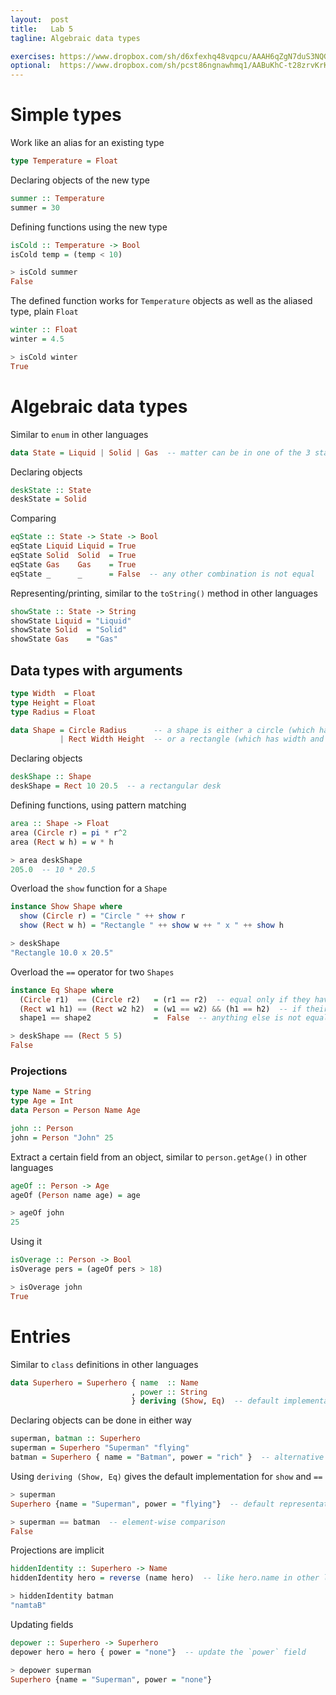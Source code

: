 ```yaml
---
layout:  post
title:   Lab 5
tagline: Algebraic data types

exercises: https://www.dropbox.com/sh/d6xfexhq48vqpcu/AAAH6qZgN7duS3NQG2TNia-Ua?dl=0
optional:  https://www.dropbox.com/sh/pcst86ngnawhmq1/AABuKhC-t28zrvKrKmFsv7pQa?dl=0
---
```

# Simple types

Work like an alias for an existing type

```haskell
type Temperature = Float
```

Declaring objects of the new type

```haskell
summer :: Temperature
summer = 30
```


Defining functions using the new type

```haskell
isCold :: Temperature -> Bool
isCold temp = (temp < 10)

> isCold summer
False
```

The defined function works for `Temperature` objects as well as the aliased type, plain `Float`

```haskell
winter :: Float
winter = 4.5

> isCold winter
True
```



# Algebraic data types

Similar to `enum` in other languages

```haskell
data State = Liquid | Solid | Gas  -- matter can be in one of the 3 states
```

Declaring objects

```haskell
deskState :: State
deskState = Solid
```

Comparing

```haskell
eqState :: State -> State -> Bool
eqState Liquid Liquid = True
eqState Solid  Solid  = True
eqState Gas    Gas    = True
eqState _      _      = False  -- any other combination is not equal
```

Representing/printing, similar to the `toString()` method in other languages

```haskell
showState :: State -> String
showState Liquid = "Liquid"
showState Solid  = "Solid"
showState Gas    = "Gas"
```



## Data types with arguments

```haskell
type Width  = Float
type Height = Float
type Radius = Float

data Shape = Circle Radius      -- a shape is either a circle (which has radius)
           | Rect Width Height  -- or a rectangle (which has width and height)
```

Declaring objects

```haskell
deskShape :: Shape
deskShape = Rect 10 20.5  -- a rectangular desk
```

Defining functions, using pattern matching

```haskell
area :: Shape -> Float
area (Circle r) = pi * r^2
area (Rect w h) = w * h

> area deskShape
205.0  -- 10 * 20.5
```

Overload the `show` function for a `Shape`

```haskell
instance Show Shape where
  show (Circle r) = "Circle " ++ show r
  show (Rect w h) = "Rectangle " ++ show w ++ " x " ++ show h

> deskShape
"Rectangle 10.0 x 20.5"
```

Overload the `==` operator for two `Shapes`

```haskell
instance Eq Shape where
  (Circle r1)  == (Circle r2)   = (r1 == r2)  -- equal only if they have the same radius
  (Rect w1 h1) == (Rect w2 h2)  = (w1 == w2) && (h1 == h2)  -- if their dimensions match
  shape1 == shape2              =  False  -- anything else is not equal

> deskShape == (Rect 5 5)
False
```

### Projections


```haskell
type Name = String
type Age = Int
data Person = Person Name Age

john :: Person
john = Person "John" 25
```

Extract a certain field from an object, similar to `person.getAge()` in other languages


```haskell
ageOf :: Person -> Age
ageOf (Person name age) = age

> ageOf john
25
```

Using it

```haskell
isOverage :: Person -> Bool
isOverage pers = (ageOf pers > 18)

> isOverage john
True
```



# Entries

Similar to `class` definitions in other languages

```haskell
data Superhero = Superhero { name  :: Name
                           , power :: String
                           } deriving (Show, Eq)  -- default implementation
```

Declaring objects can be done in either way

```haskell
superman, batman :: Superhero
superman = Superhero "Superman" "flying"
batman = Superhero { name = "Batman", power = "rich" }  -- alternative declaration
```

Using `deriving (Show, Eq)` gives the default implementation for `show` and `==`

```haskell
> superman
Superhero {name = "Superman", power = "flying"}  -- default representation

> superman == batman  -- element-wise comparison
False
```

Projections are implicit

```haskell
hiddenIdentity :: Superhero -> Name
hiddenIdentity hero = reverse (name hero)  -- like hero.name in other languages

> hiddenIdentity batman
"namtaB"
```

Updating fields

```haskell
depower :: Superhero -> Superhero
depower hero = hero { power = "none"}  -- update the `power` field

> depower superman
Superhero {name = "Superman", power = "none"}
```

